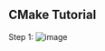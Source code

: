 ## CMake Tutorial
Step 1:
![image](https://user-images.githubusercontent.com/60198697/153643457-5398240a-fe55-4c45-84bb-9569176c33fa.png)
